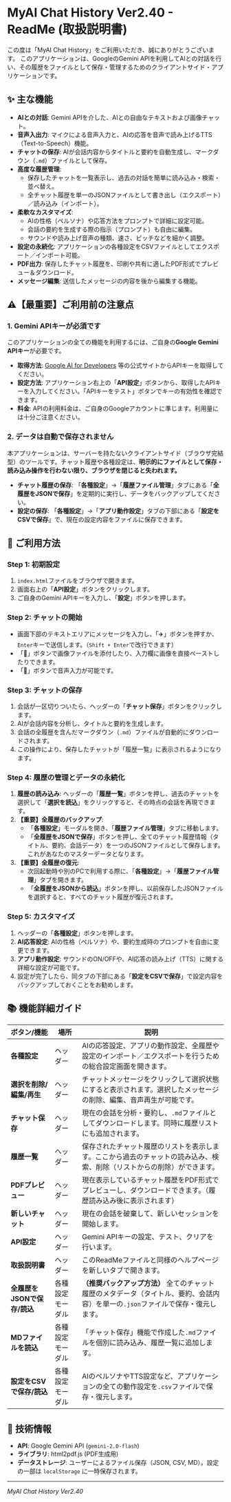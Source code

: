 # MyAI Chat History Ver2.40 - ReadMe (取扱説明書)

この度は「MyAI Chat History」をご利用いただき、誠にありがとうございます。
このアプリケーションは、GoogleのGemini APIを利用してAIとの対話を行い、その履歴をファイルとして保存・管理するためのクライアントサイド・アプリケーションです。

## ✨ 主な機能

*   **AIとの対話**: Gemini APIを介した、AIとの自由なテキストおよび画像チャット。
*   **音声入出力**: マイクによる音声入力と、AIの応答を音声で読み上げるTTS（Text-to-Speech）機能。
*   **チャットの保存**: AIが会話内容からタイトルと要約を自動生成し、マークダウン（`.md`）ファイルとして保存。
*   **高度な履歴管理**:
    *   保存したチャットを一覧表示し、過去の対話を簡単に読み込み・検索・並べ替え。
    *   全チャット履歴を単一のJSONファイルとして書き出し（エクスポート）／読み込み（インポート）。
*   **柔軟なカスタマイズ**:
    *   AIの性格（ペルソナ）や応答方法をプロンプトで詳細に設定可能。
    *   会話の要約を生成する際の指示（プロンプト）も自由に編集。
    *   サウンドや読み上げ音声の種類、速さ、ピッチなどを細かく調整。
*   **設定の永続化**: アプリケーションの各種設定をCSVファイルとしてエクスポート／インポート可能。
*   **PDF出力**: 保存したチャット履歴を、印刷や共有に適したPDF形式でプレビュー＆ダウンロード。
*   **メッセージ編集**: 送信したメッセージの内容を後から編集する機能。

## ⚠️【最重要】ご利用前の注意点

### 1. Gemini APIキーが必須です
このアプリケーションの全ての機能を利用するには、ご自身の**Google Gemini APIキー**が必要です。
*   **取得方法**: [Google AI for Developers](https://ai.google.dev/pricing) 等の公式サイトからAPIキーを取得してください。
*   **設定方法**: アプリケーション右上の「**API設定**」ボタンから、取得したAPIキーを入力してください。「APIキーをテスト」ボタンでキーの有効性を確認できます。
*   **料金**: APIの利用料金は、ご自身のGoogleアカウントに準じます。利用量には十分ご注意ください。

### 2. データは自動で保存されません
本アプリケーションは、サーバーを持たないクライアントサイド（ブラウザ完結型）のツールです。チャット履歴や各種設定は、**明示的にファイルとして保存・読み込み操作を行わない限り、ブラウザを閉じると失われます。**

*   **チャット履歴の保存**: 「**各種設定**」→「**履歴ファイル管理**」タブにある「**全履歴をJSONで保存**」を定期的に実行し、データをバックアップしてください。
*   **設定の保存**: 「**各種設定**」→「**アプリ動作設定**」タブの下部にある「**設定をCSVで保存**」で、現在の設定内容をファイルに保存できます。

## 📖 ご利用方法

### Step 1: 初期設定
1.  `index.html`ファイルをブラウザで開きます。
2.  画面右上の「**API設定**」ボタンをクリックします。
3.  ご自身のGemini APIキーを入力し、「**設定**」ボタンを押します。

### Step 2: チャットの開始
*   画面下部のテキストエリアにメッセージを入力し、「✈️」ボタンを押すか、`Enter`キーで送信します。（`Shift + Enter`で改行できます）
*   「📎」ボタンで画像ファイルを添付したり、入力欄に画像を直接ペーストしたりできます。
*   「🎤」ボタンで音声入力が可能です。

### Step 3: チャットの保存
1.  会話が一区切りついたら、ヘッダーの「**チャット保存**」ボタンをクリックします。
2.  AIが会話内容を分析し、タイトルと要約を生成します。
3.  会話の全履歴を含んだマークダウン（`.md`）ファイルが自動的にダウンロードされます。
4.  この操作により、保存したチャットが「履歴一覧」に表示されるようになります。

### Step 4: 履歴の管理とデータの永続化
1.  **履歴の読み込み**: ヘッダーの「**履歴一覧**」ボタンを押し、過去のチャットを選択して「**選択を読込**」をクリックすると、その時点の会話を再現できます。
2.  **【重要】全履歴のバックアップ**:
    *   「**各種設定**」モーダルを開き、「**履歴ファイル管理**」タブに移動します。
    *   「**全履歴をJSONで保存**」ボタンを押し、全てのチャット履歴情報（タイトル、要約、会話データ）を一つのJSONファイルとして保存します。これがあなたのマスターデータとなります。
3.  **【重要】全履歴の復元**:
    *   次回起動時や別のPCで利用する際に、「**各種設定**」→「**履歴ファイル管理**」タブを開きます。
    *   「**全履歴をJSONから読込**」ボタンを押し、以前保存したJSONファイルを選択すると、すべてのチャット履歴が復元されます。

### Step 5: カスタマイズ
1.  ヘッダーの「**各種設定**」ボタンを押します。
2.  **AI応答設定**: AIの性格（ペルソナ）や、要約生成時のプロンプトを自由に変更できます。
3.  **アプリ動作設定**: サウンドのON/OFFや、AI応答の読み上げ（TTS）に関する詳細な設定が可能です。
4.  設定が完了したら、同タブの下部にある「**設定をCSVで保存**」で設定内容をバックアップしておくことをお勧めします。

## 📚 機能詳細ガイド

| ボタン/機能          | 場所                    | 説明                                                                                                                                                                                            |
| -------------------- | ----------------------- | ----------------------------------------------------------------------------------------------------------------------------------------------------------------------------------------------- |
| **各種設定**         | ヘッダー                | AIの応答設定、アプリの動作設定、全履歴や設定のインポート／エクスポートを行うための総合設定画面を開きます。                                                                                        |
| **選択を削除/編集/再生** | ヘッダー                | チャットメッセージをクリックして選択状態にすると表示されます。選択したメッセージの削除、編集、音声再生が可能です。                                                                              |
| **チャット保存**     | ヘッダー                | 現在の会話を分析・要約し、`.md`ファイルとしてダウンロードします。同時に履歴リストにも追加されます。                                                                                              |
| **履歴一覧**         | ヘッダー                | 保存されたチャット履歴のリストを表示します。ここから過去のチャットの読み込み、検索、削除（リストからの削除）ができます。                                                                          |
| **PDFプレビュー**      | ヘッダー                | 現在表示しているチャット履歴をPDF形式でプレビューし、ダウンロードできます。（履歴読み込み後に表示されます）                                                                                  |
| **新しいチャット**     | ヘッダー                | 現在の会話を破棄して、新しいセッションを開始します。                                                                                                                                            |
| **API設定**          | ヘッダー                | Gemini APIキーの設定、テスト、クリアを行います。                                                                                                                                                |
| **取扱説明書**       | ヘッダー                | このReadMeファイルと同様のヘルプページを新しいタブで開きます。                                                                                                                                    |
| **全履歴をJSONで保存/読込** | 各種設定モーダル        | **（推奨バックアップ方法）** 全てのチャット履歴のメタデータ（タイトル、要約、会話内容）を単一の`.json`ファイルで保存・復元します。                                                               |
| **MDファイルを読込**   | 各種設定モーダル        | 「チャット保存」機能で作成した`.md`ファイルを個別に読み込み、履歴一覧に追加します。                                                                                                                |
| **設定をCSVで保存/読込** | 各種設定モーダル        | AIのペルソナやTTS設定など、アプリケーションの全ての動作設定を`.csv`ファイルで保存・復元します。                                                                                                 |

## 🔧 技術情報

*   **API**: Google Gemini API (`gemini-2.0-flash`)
*   **ライブラリ**: html2pdf.js (PDF生成用)
*   **データストレージ**: ユーザーによるファイル保存（JSON, CSV, MD）。設定の一部は `localStorage` に一時保存されます。

---
*MyAI Chat History Ver2.40*